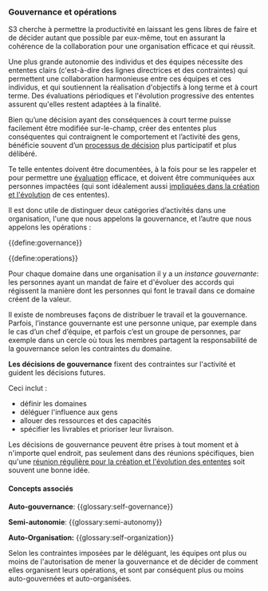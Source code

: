 ### Gouvernance et opérations

S3 cherche à permettre la productivité en laissant les gens libres de faire et de décider autant que possible par eux-même, tout en assurant la cohérence de la collaboration pour une organisation efficace et qui réussit.

Une plus grande autonomie des individus et des équipes nécessite des ententes clairs (c'est-à-dire des lignes directrices et des contraintes) qui permettent une collaboration harmonieuse entre ces équipes et ces individus, et qui soutiennent la réalisation d'objectifs à long terme et à court terme. Des évaluations périodiques et l'évolution progressive des ententes assurent qu'elles restent adaptées à la finalité.

Bien qu’une décision ayant des conséquences à court terme puisse facilement être modifiée sur-le-champ, créer des ententes plus conséquentes qui contraignent le comportement et l’activité des gens, bénéficie souvent d’un [processus de décision](section:consent-decision-making) plus participatif et plus délibéré.

Te telle ententes doivent être documentées, à la fois pour se les rappeler et pour permettre une [évaluation](section:evaluate-and-evolve-agreements) efficace, et doivent être communiquées aux personnes impactées (qui sont idéalement aussi [impliquées dans la création et l'évolution](section:those-affected-decide) de ces ententes).

Il est donc utile de distinguer deux catégories d’activités dans une organisation, l'une que nous appelons la gouvernance, et l’autre que nous appelons les opérations :

{{define:governance}}

{{define:operations}}

Pour chaque domaine dans une organisation il y a un *instance gouvernante*: les personnes ayant un mandat de faire et d'évoluer des accords qui régissent la manière dont les personnes qui font le travail dans ce domaine créent de la valeur.

Il existe de nombreuses façons de distribuer le travail et la gouvernance. Parfois, l’instance gouvernante est une personne unique, par exemple dans le cas d’un chef d’équipe, et parfois c’est un groupe de personnes, par exemple dans un cercle où tous les membres partagent la responsabilité de la gouvernance selon les contraintes du domaine.

**Les décisions de gouvernance** fixent des contraintes sur l'activité et guident les décisions futures.

Ceci inclut :

- définir les domaines
- déléguer l'influence aux gens
- allouer des ressources et des capacités
- spécifier les livrables et prioriser leur livraison.

Les décisions de gouvernance peuvent être prises à tout moment et à n'importe quel endroit, pas seulement dans des réunions spécifiques, bien qu'une [réunion régulière pour la création et l'évolution des ententes](section:governance-meeting) soit souvent une bonne idée.

#### Concepts associés

**Auto-gouvernance**: {{glossary:self-governance}}

**Semi-autonomie**: {{glossary:semi-autonomy}}

**Auto-Organisation:** {{glossary:self-organization}}

Selon les contraintes imposées par le déléguant, les équipes ont plus ou moins de l'autorisation de mener la gouvernance et de décider de comment elles organisent leurs opérations, et sont par conséquent plus ou moins auto-gouvernées et auto-organisées.